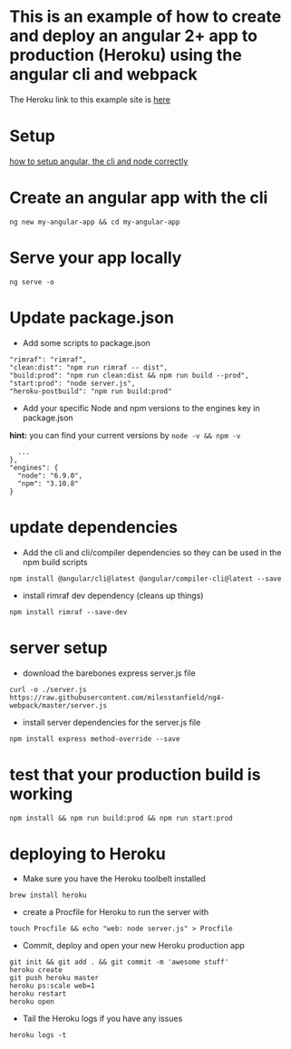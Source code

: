 # This is an example of how to create and deploy an angular 2+ app to production (Heroku) using the angular cli and webpack

The Heroku link to this example site is [here](https://cryptic-sea-49784.herokuapp.com/)


# Setup
[how to setup angular, the cli and node correctly](https://gist.github.com/milesstanfield/17f980ad4ed6d038a255f8fc3b222add#file-angular-and-node-setup-md)


# Create an angular app with the cli
```
ng new my-angular-app && cd my-angular-app
```

# Serve your app locally
```
ng serve -o
```

# Update package.json
- Add some scripts to package.json
```
"rimraf": "rimraf",
"clean:dist": "npm run rimraf -- dist",
"build:prod": "npm run clean:dist && npm run build --prod",
"start:prod": "node server.js",
"heroku-postbuild": "npm run build:prod"
```

- Add your specific Node and npm versions to the engines key in package.json

**hint:** you can find your current versions by `node -v && npm -v`
```
  ...
},
"engines": {
  "node": "6.9.0",
  "npm": "3.10.8"
}
```

# update dependencies
- Add the cli and cli/compiler dependencies so they can be used in the npm build scripts
```
npm install @angular/cli@latest @angular/compiler-cli@latest --save
```

- install rimraf dev dependency (cleans up things)
```
npm install rimraf --save-dev
```


# server setup
- download the barebones express server.js file
```
curl -o ./server.js https://raw.githubusercontent.com/milesstanfield/ng4-webpack/master/server.js
```

- install server dependencies for the server.js file
```
npm install express method-override --save
```

# test that your production build is working
```
npm install && npm run build:prod && npm run start:prod
```

# deploying to Heroku
- Make sure you have the Heroku toolbelt installed
```
brew install heroku
```

- create a Procfile for Heroku to run the server with
```
touch Procfile && echo "web: node server.js" > Procfile
```

- Commit, deploy and open your new Heroku production app
```
git init && git add . && git commit -m 'awesome stuff'
heroku create
git push heroku master
heroku ps:scale web=1
heroku restart
heroku open
```

- Tail the Heroku logs if you have any issues
```
heroku logs -t
```
